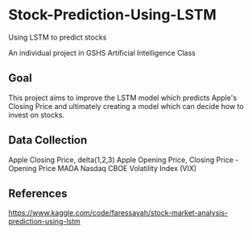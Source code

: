 # Stock-Prediction-Using-LSTM

Using LSTM to predict stocks

An individual project in GSHS Artificial Intelligence Class

## Goal

This project aims to improve the LSTM model which predicts Apple's Closing Price and ultimately creating a model which can decide how to invest on stocks. 

## Data Collection
Apple Closing Price, delta(1,2,3)
Apple Opening Price, Closing Price - Opening Price
MADA
Nasdaq
CBOE Volatility Index (VIX)


## References
https://www.kaggle.com/code/faressayah/stock-market-analysis-prediction-using-lstm
